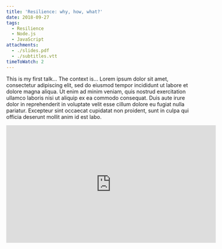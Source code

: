 ```yaml
---
title: 'Resilience: why, how, what?'
date: 2018-09-27
tags:
  - Resilience
  - Node.js
  - JavaScript
attachments:
  - ./slides.pdf
  - ./subtitles.vtt
timeToWatch: 2
---
```


This is my first talk... The context is... Lorem ipsum dolor sit amet,
consectetur adipiscing elit, sed do eiusmod tempor incididunt ut labore et
dolore magna aliqua. Ut enim ad minim veniam, quis nostrud exercitation
ullamco laboris nisi ut aliquip ex ea commodo consequat. Duis aute irure
dolor in reprehenderit in voluptate velit esse cillum dolore eu fugiat nulla
pariatur. Excepteur sint occaecat cupidatat non proident, sunt in culpa qui
officia deserunt mollit anim id est labo.

<iframe width="560" height="315" src="https://www.youtube-nocookie.com/embed/A09Rr3LS3cc?rel=0" frameborder="0" allow="autoplay; encrypted-media" allowfullscreen></iframe>
